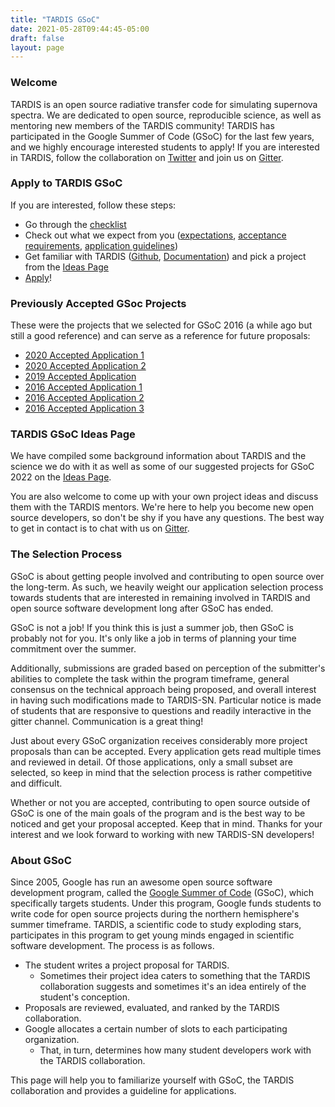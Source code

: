 ```yaml
---
title: "TARDIS GSoC"
date: 2021-05-28T09:44:45-05:00
draft: false
layout: page
---
```


### Welcome
TARDIS is an open source radiative transfer code for simulating supernova spectra. We are dedicated to open source, reproducible science, as well as mentoring new members of the TARDIS community! TARDIS has participated in the Google Summer of Code (GSoC) for the last few years, and we highly encourage interested students to apply! If you are interested in TARDIS, follow the collaboration on <a href="https://twitter.com/tardis_sn" target="_blank">Twitter</a> and join us on <a href="https://gitter.im/tardis-sn/gsoc" target="_blank">Gitter</a>.

### Apply to TARDIS GSoC

If you are interested, follow these steps:

- Go through the [checklist](../checklist)
- Check out what we expect from you ([expectations](../expectations), [acceptance requirements](../requirements), [application guidelines](../guidelines))
- Get familiar with TARDIS ([Github](https://github.com/tardis-sn/tardis), [Documentation](https://tardis-sn.github.io/tardis/)) and pick a project from the [Ideas Page](../ideas)
- [Apply](https://summerofcode.withgoogle.com/)!

### Previously Accepted GSoc Projects

These were the projects that we selected for GSoC 2016 (a while ago but still a good reference) and can serve as a reference for future proposals:

- [2020 Accepted Application 1](https://tardis-sn.github.io/gsoc/pdfs/jaladh-singhal_gsoc2020_tardis.pdf)
- [2020 Accepted Application 2](https://tardis-sn.github.io/gsoc/pdfs/TARDIS_Proposal_2020.pdf)
- [2019 Accepted Application ](https://tardis-sn.github.io/gsoc/pdfs/tardis_proposal.pdf)
- [2016 Accepted Application 1](https://tardis-sn.github.io/gsoc/pdfs/ftsamis_gsoc_2016.pdf)
- [2016 Accepted Application 2](https://tardis-sn.github.io/gsoc/pdfs/karandesai_gsoc_2016.pdf)
- [2016 Accepted Application 3](https://tardis-sn.github.io/gsoc/pdfs/mishinma_gsoc_application.pdf)

### TARDIS GSoC Ideas Page

We have compiled some background information about TARDIS and the science we do with it as well as some of our suggested projects for GSoC 2022 on the [Ideas Page](../ideas).

You are also welcome to come up with your own project ideas and discuss them with the TARDIS mentors. We're here to help you become new open source developers, so don't be shy if you have any questions. The best way to get in contact is to chat with us on <a href="https://gitter.im/tardis-sn/gsoc" target="_blank">Gitter</a>.

### The Selection Process
GSoC is about getting people involved and contributing to open source over the long-term. As such, we heavily weight our application selection process towards students that are interested in remaining involved in TARDIS and open source software development long after GSoC has ended.

GSoC is not a job! If you think this is just a summer job, then GSoC is probably not for you. It's only like a job in terms of planning your time commitment over the summer.

Additionally, submissions are graded based on perception of the submitter's abilities to complete the task within the program timeframe, general consensus on the technical approach being proposed, and overall interest in having such modifications made to TARDIS-SN. Particular notice is made of students that are responsive to questions and readily interactive in the gitter channel. Communication is a great thing!

Just about every GSoC organization receives considerably more project proposals than can be accepted. Every application gets read multiple times and reviewed in detail. Of those applications, only a small subset are selected, so keep in mind that the selection process is rather competitive and difficult.

Whether or not you are accepted, contributing to open source outside of GSoC is one of the main goals of the program and is the best way to be noticed and get your proposal accepted. Keep that in mind. Thanks for your interest and we look forward to working with new TARDIS-SN developers!

### About GSoC

Since 2005, Google has run an awesome open source software development program, called the [Google Summer of Code](https://summerofcode.withgoogle.com/) (GSoC), which specifically targets students. Under this program, Google funds students to write code for open source projects during the northern hemisphere's summer timeframe. TARDIS, a scientific code to study exploding stars, participates in this program to get young minds engaged in scientific software development. The process is as follows.

- The student writes a project proposal for TARDIS.
  - Sometimes their project idea caters to something that the TARDIS collaboration suggests and sometimes it's an idea entirely of the student's conception.
- Proposals are reviewed, evaluated, and ranked by the TARDIS collaboration.
- Google allocates a certain number of slots to each participating organization.
  - That, in turn, determines how many student developers work with the TARDIS collaboration.

This page will help you to familiarize yourself with GSoC, the TARDIS collaboration and provides a guideline for applications.
